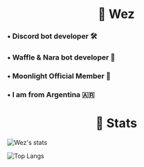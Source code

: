 <h1 align="center">🌙 Wez</h1>

<h3>• Discord bot developer 🛠️ </h3> 
  
<h3>• Waffle & Nara bot developer 🎈 </h3> 

<h3>• Moonlight Official Member 🌙 </h3> 

<h3>• I am from Argentina 🇦🇷 </h3> 

<h1 align="center">🧾 Stats</h1>

![Wez's stats](https://github-readme-stats.vercel.app/api?username=imwezzz&theme=github_dark&show_icons=true) 

![Top Langs](https://github-readme-stats.vercel.app/api/top-langs/?username=imwezzz&layout=compact)
